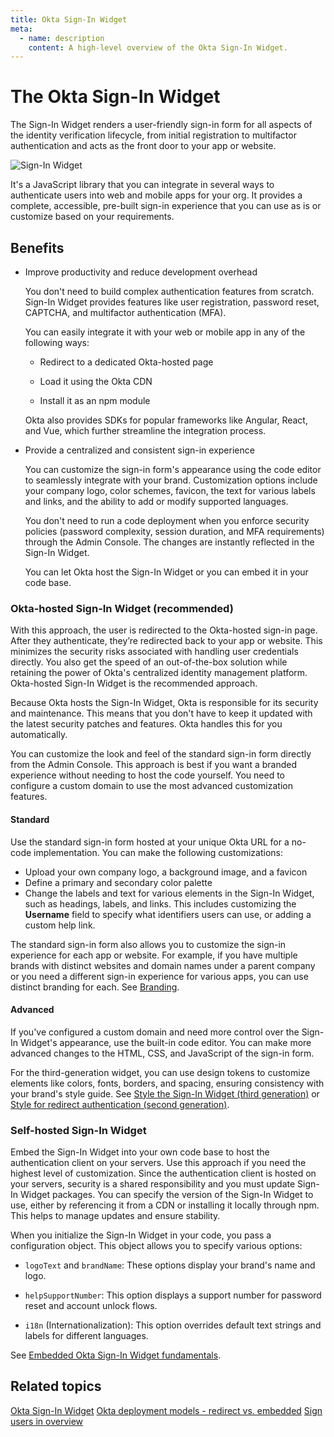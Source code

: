 ```yaml
---
title: Okta Sign-In Widget
meta:
  - name: description
    content: A high-level overview of the Okta Sign-In Widget.
---
```


# The Okta Sign-In Widget

The Sign-In Widget renders a user-friendly sign-in form for all aspects of the identity verification lifecycle, from initial registration to multifactor authentication and acts as the front door to your app or website.

 <div class="half border"> 
 
 ![Sign-In Widget](/img/siw/okta-sign-in-javascript.png) 
 
 </div>

It's a JavaScript library that you can integrate in several ways to authenticate users into web and mobile apps for your org. It provides a complete, accessible, pre-built sign-in experience that you can use as is or customize based on your requirements. 

## Benefits 

* Improve productivity and reduce development overhead

   You don't need to build complex authentication features from scratch. Sign-In Widget provides features like user registration, password reset, CAPTCHA, and multifactor authentication (MFA).

   You can easily integrate it with your web or mobile app in any of the following ways:

    * Redirect to a dedicated Okta-hosted page

    * Load it using the Okta CDN

    * Install it as an npm module

    Okta also provides SDKs for popular frameworks like Angular, React, and Vue, which further streamline the integration process.

* Provide a centralized and consistent sign-in experience

   You can customize the sign-in form's appearance using the code editor to seamlessly integrate with your brand. Customization options include your company logo, color schemes, favicon, the text for various labels and links, and the ability to add or modify supported languages.  

   You don't need to run a code deployment when you enforce security policies (password complexity, session duration, and MFA requirements) through the Admin Console. The changes are instantly reflected in the Sign-In Widget. 

   You can let Okta host the Sign-In Widget or you can embed it in your code base.


### Okta-hosted Sign-In Widget (recommended) 

With this approach, the user is redirected to the Okta-hosted sign-in page. After they authenticate, they’re redirected back to your app or website. This minimizes the security risks associated with handling user credentials directly. You also get the speed of an out-of-the-box solution while retaining the power of Okta's centralized identity management platform. Okta-hosted Sign-In Widget is the recommended approach. 

Because Okta hosts the Sign-In Widget, Okta is responsible for its security and maintenance. This means that you don't have to keep it updated with the latest security patches and features. Okta handles this for you automatically.

You can customize the look and feel of the standard sign-in form directly from the Admin Console. This approach is best if you want a branded experience without needing to host the code yourself. You need to configure a custom domain to use the most advanced customization features.

#### Standard

Use the standard sign-in form hosted at your unique Okta URL for a no-code implementation. You can make the following customizations:

   * Upload your own company logo, a background image, and a favicon
   * Define a primary and secondary color palette
   * Change the labels and text for various elements in the Sign-In Widget, such as headings, labels, and links. This includes customizing the **Username** field to specify what identifiers users can use, or adding a custom help link.

The standard sign-in form also allows you to customize the sign-in experience for each app or website. For example, if you have multiple brands with distinct websites and domain names under a parent company or you need a different sign-in experience for various apps, you can use distinct branding for each. See [Branding](https://help.okta.com/oie/en-us/content/topics/settings/branding.htm).

#### Advanced
If you've configured a custom domain and need more control over the Sign-In Widget's appearance, use the built-in code editor. You can make more advanced changes to the HTML, CSS, and JavaScript of the sign-in form.

For the third-generation widget, you can use design tokens to customize elements like colors, fonts, borders, and spacing, ensuring consistency with your brand's style guide. See [Style the Sign-In Widget (third generation)](https://developer.okta.com/docs/guides/custom-widget-gen3/main/) or [Style for redirect authentication (second generation)](https://developer.okta.com/docs/guides/custom-widget/main/#style-the-okta-hosted-sign-in-widget).


### Self-hosted Sign-In Widget

Embed the Sign-In Widget into your own code base to host the authentication client on your servers. Use this approach if you need the highest level of customization. Since the authentication client is hosted on your servers, security is a shared responsibility and you must update Sign-In Widget packages. You can specify the version of the Sign-In Widget to use, either by referencing it from a CDN or installing it locally through npm. This helps to manage updates and ensure stability.

When you initialize the Sign-In Widget in your code, you pass a configuration object. This object allows you to specify various options:

* `logoText` and `brandName`: These options display your brand's name and logo.

* `helpSupportNumber`: This option displays a support number for password reset and account unlock flows.

* `i18n` (Internationalization): This option overrides default text strings and labels for different languages.

See [Embedded Okta Sign-In Widget fundamentals](https://developer.okta.com/docs/guides/embedded-siw/main/).

## Related topics

[Okta Sign-In Widget](https://github.com/okta/okta-signin-widget)
[Okta deployment models - redirect vs. embedded](https://developer.okta.com/docs/concepts/redirect-vs-embedded/)
[Sign users in overview](https://developer.okta.com/docs/guides/sign-in-overview/main/)

